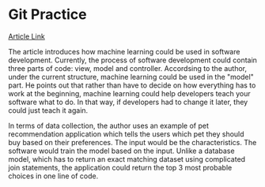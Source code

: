 # Git Practice

[Article Link](./https://medium.com/bambu-life/how-machine-learning-is-changing-software-development-301928bb7772)

The article introduces how machine learning could be used in software development. Currently, the process of software development could contain three parts of code: view, model and controller. Accordsing to the author, under the current structure, machine learning could be used in the "model" part. He points out that rather than have to decide on how everything has to work at the beginning, machine learning could help developers teach your software what to do. In that way, if developers had to change it later, they could just teach it again.

In terms of data collection, the author uses an example of pet recommendation application which tells the users which pet they should buy based on their preferences. The input would be the characteristics. The software would train the model based on the input. Unlike a database model, which has to return an exact matching dataset using complicated join statements, the application could return the top 3 most probable choices in one line of code.